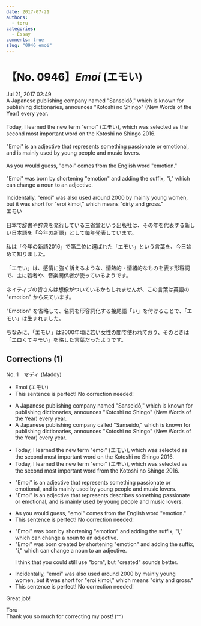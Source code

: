 ```yaml
---
date: 2017-07-21
authors:
  - toru
categories:
  - Essay
comments: true
slug: "0946_emoi"
---
```


# 【No. 0946】<strong><em>Emoi</em></strong> (エモい)
<div class="date">Jul 21, 2017 02:49</div>
<div id="post"><div id="body_show_ori">
A Japanese publishing company named "Sanseidō," which is known for publishing dictionaries, announces "Kotoshi no Shingo" (New Words of the Year) every year.<br/><br/>Today, I learned the new term "emoi" (エモい), which was selected as the second most important word on the Kotoshi no Shingo 2016.<br/><br/>"Emoi" is an adjective that represents something passionate or emotional, and is mainly used by young people and music lovers.<br/><br/>As you would guess, "emoi" comes from the English word "emotion."<br/><br/>"Emoi" was born by shortening "emotion" and adding the suffix, "i," which can change a noun to an adjective.<br/><br/>Incidentally, "emoi" was also used around 2000 by mainly young women, but it was short for "eroi kimoi," which means "dirty and gross."
</div></div>

<!-- more -->

<div id="post_ja"><div id="body_show_mo">
エモい<br/><br/>日本で辞書や辞典を発行している三省堂という出版社は、その年を代表する新しい日本語を「今年の新語」として毎年発表しています。<br/><br/>私は「今年の新語2016」で第二位に選ばれた「エモい」という言葉を、今日始めて知りました。<br/><br/>「エモい」は、感情に強く訴えるような、情熱的・情緒的なものを表す形容詞で、主に若者や、音楽関係者が使っているようです。<br/><br/>ネイティブの皆さんは想像がついているかもしれませんが、この言葉は英語の "emotion" から来ています。<br/><br/>"Emotion" を省略して、名詞を形容詞化する接尾語「い」を付けることで、「エモい」は生まれました。<br/><br/>ちなみに、「エモい」は2000年頃に若い女性の間で使われており、そのときは「エロくてキモい」を略した言葉だったようです。
</div></div>

## Corrections (1)
<div id="block"><div class="first_name"> No. 1　<span class="just_name">マディ (Maddy)</span></div><div id="block2">
<ul class="correction_field">
<li class="incorrect">Emoi (エモい)</li>
<li class="corrected perfect">This sentence is perfect! No correction needed!</li>
</ul>
<ul class="correction_field">
<li class="incorrect">A Japanese publishing company named "Sanseidō," which is known for publishing dictionaries, announces "Kotoshi no Shingo" (New Words of the Year) every year.</li>
<li class="corrected correct">
A Japanese publishing company <span class="f_red">called</span> "Sanseidō," which is known for publishing dictionaries, announces "Kotoshi no Shingo" (New Words of the Year) every year.
</li>
</ul>
<ul class="correction_field">
<li class="incorrect">Today, I learned the new term "emoi" (エモい), which was selected as the second most important word on the Kotoshi no Shingo 2016.</li>
<li class="corrected correct">
Today, I learned the new term "emoi" (エモい), which was selected as the second most important word <span class="f_red">from </span>the Kotoshi no Shingo 2016.
</li>
</ul>
<ul class="correction_field">
<li class="incorrect">"Emoi" is an adjective that represents something passionate or emotional, and is mainly used by young people and music lovers.</li>
<li class="corrected correct">
"Emoi" is an adjective that <span class="f_gray"><span class="sline">represents</span></span> <span class="f_red">describes </span>something passionate or emotional, and is mainly used by young people and music lovers.
</li>
</ul>
<ul class="correction_field">
<li class="incorrect">As you would guess, "emoi" comes from the English word "emotion."</li>
<li class="corrected perfect">This sentence is perfect! No correction needed!</li>
</ul>
<ul class="correction_field">
<li class="incorrect">"Emoi" was born by shortening "emotion" and adding the suffix, "i," which can change a noun to an adjective.</li>
<li class="corrected correct">
"Emoi" was <span class="sline">born</span> <span class="f_red">created </span>by shortening "emotion" and adding the suffix, "i," which can change a noun to an adjective.
<p class="correction_comment">I think that you could still use "born", but "created" sounds better.</p>
</li>
</ul>
<ul class="correction_field">
<li class="incorrect">Incidentally, "emoi" was also used around 2000 by mainly young women, but it was short for "eroi kimoi," which means "dirty and gross."</li>
<li class="corrected perfect">This sentence is perfect! No correction needed!</li>
</ul>
<p class="comment_small">
 Great job!
</p>

</div><div class="name"><span class="just_name">Toru</span><br>
Thank you so much for correcting my post! (^^)
</div>
</div>
